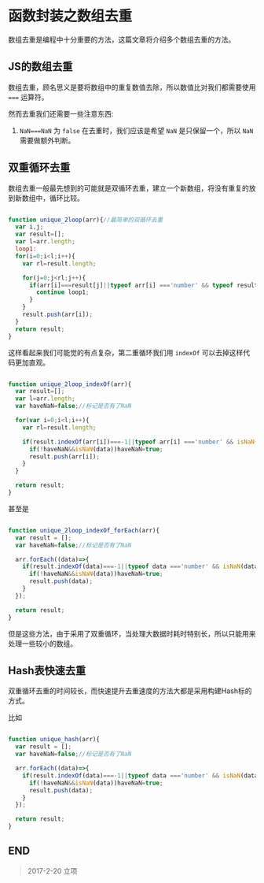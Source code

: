 # 函数封装之数组去重

数组去重是编程中十分重要的方法，这篇文章将介绍多个数组去重的方法。

## JS的数组去重

数组去重，顾名思义是要将数组中的重复数值去除，所以数值比对我们都需要使用 `===` 运算符。

然而去重我们还需要一些注意东西:

1. `NaN===NaN` 为 `false`
    在去重时，我们应该是希望 `NaN` 是只保留一个，所以 `NaN` 需要做额外判断。

## 双重循环去重

数组去重一般最先想到的可能就是双循环去重，建立一个新数组，将没有重复的放到新数组中，循环比较。

``` javascript

function unique_2loop(arr){//最简单的双循环去重
  var i,j;
  var result=[];
  var l=arr.length;
  loop1:
  for(i=0;i<l;i++){
    var rl=result.length;

    for(j=0;j<rl;j++){
      if(arr[i]===result[j]||typeof arr[i] ==='number' && typeof result[i] ==='number' && isNaN(arr[i])&&isNaN(result[i])){
        continue loop1;
      }
    }
    result.push(arr[i]);
  }
  return result;
}

```

这样看起来我们可能觉的有点复杂，第二重循环我们用 `indexOf` 可以去掉这样代码更加直观。

``` javascript

function unique_2loop_indexOf(arr){
  var result=[];
  var l=arr.length;
  var haveNaN=false;//标记是否有了NaN

  for(var i=0;i<l;i++){
    var rl=result.length;

    if(result.indexOf(arr[i])===-1||typeof arr[i] ==='number' && isNaN(arr[i]) && !haveNaN){
      if(!haveNaN&&isNaN(data))haveNaN=true;
      result.push(arr[i]);
    }
  }

  return result;
}

```

甚至是

``` javascript

function unique_2loop_indexOf_forEach(arr){
  var result = [];
  var haveNaN=false;//标记是否有了NaN

  arr.forEach((data)=>{
    if(result.indexOf(data)===-1||typeof data ==='number' && isNaN(data) && !haveNaN){
      if(!haveNaN&&isNaN(data))haveNaN=true;
      result.push(data);
    }
  });

  return result;
}

```

但是这些方法，由于采用了双重循环，当处理大数据时耗时特别长，所以只能用来处理一些较小的数组。

## Hash表快速去重

双重循环去重的时间较长，而快速提升去重速度的方法大都是采用构建Hash标的方式。

比如

``` javascript

function unique_hash(arr){
  var result = [];
  var haveNaN=false;//标记是否有了NaN

  arr.forEach((data)=>{
    if(result.indexOf(data)===-1||typeof data ==='number' && isNaN(data) && !haveNaN){
      if(!haveNaN&&isNaN(data))haveNaN=true;
      result.push(data);
    }
  });

  return result;
}

```

## END

> 2017-2-20 立项
